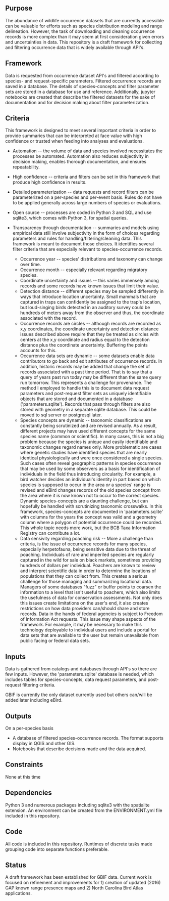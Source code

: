 ## Purpose
The abundance of wildlife occurrence datasets that are currently accessible can be valuable for efforts such as species distribution modeling and range delineation.  However, the task of downloading and cleaning occurrence records is more complex than it may seem at first consideration given errors and uncertainties in data.  This repository is a draft framework for collecting and filtering occurrence data that is widely available through API's.  

## Framework
Data is requested from occurrence dataset API's and filtered according to species- and request-specific parameters.  Filtered occurrence records are saved in a database.  The details of species-concepts and filter parameter sets are stored in a database for use and reference.  Additionally, jupyter notebooks are created that describe the filtered datasets for the sake of documentation and for decision making about filter parameterization.

## Criteria
This framework is designed to meet several important criteria in order to provide summaries that can be interpreted at face value with high confidence or trusted when feeding into analyses and evaluations.
* Automation -- the volume of data and species involved necessitates the processes be automated. Automation also reduces subjectivity in decision making, enables thorough documentation, and ensures repeatability.

* High confidence -- criteria and filters can be set in this framework that produce high confidence in results.

* Detailed parameterization -- data requests and record filters can be parameterized on a per-species and per-event basis. Rules do not have to be applied generally across large numbers of species or evaluations.

* Open source -- processes are coded in Python 3 and SQL and use sqlite3, which comes with Python 3, for spatial queries.

* Transparency through documentation -- summaries and models using empirical data still involve subjectivity in the form of choices regarding parameters and rules for handling/filtering/cleaning data.  This framework is meant to document those choices.  It identifies several filter criteria that are especially relevant to species-occurrence records.
  * Occurrence year -- species' distributions and taxonomy can change over time.
  * Occurrence month -- especially relevant regarding migratory species.
  * Coordinate uncertainty and issues -- this varies immensely among records and some records have known issues that limit their value.
  * Detection distance -- different species may be sampled differently in ways that introduce location uncertainty.  Small mammals that are captured in traps can confidently be assigned to the trap's location, but loud-singing birds detected in an auditory survey could be hundreds of meters away from the observer and thus, the coordinate associated with the record.  
  * Occurrence records are circles -- although records are recorded as x,y coordinates, the coordinate uncertainty and detection distance issues described above require that they be treated as circles with centers at the x,y coordinate and radius equal to the detection distance plus the coordinate uncertainty.  Buffering the points accounts for this.  
  * Occurrence data sets are dynamic -- some datasets enable data contributors to go back and edit attributes of occurrence records.  In addition, historic records may be added that change the set of records associated with a past time period.  That is to say that a query of years past run today may be different than the same query run tomorrow.  This represents a challenge for provenance.  The method I employed to handle this is to document data request parameters and post-request filter sets as uniquely identifiable objects that are stored and documented in a database ('parameters.sqlite').  Records that pass through filters are also stored with geometry in a separate sqlite database.  This could be moved to sql server or postgresql later.
  * Species concepts are dynamic -- taxonomic classifications are constantly being scrutinized and are revised annually.  As a result, different projects may have used different concepts for the same species name (common or scientific).  In many cases, this is not a big problem because the species is unique and easily identifiable and taxonomic changes regard names only.  More problematic are cases where genetic studies have identified species that are nearly identical physiologically and were once considered a single species.  Such cases often reveal geographic patterns in species occurrence that may be used by some observers as a basis for identification of individuals in the field thus introducing circularity. For example, a bird watcher decides an individual's identity in part based on which species is supposed to occur in the area *or* a species' range is revised and eBird changes records of the old species concept from the area where it is now known not to occur to the correct species.  Dynamic species-concepts are a daunting challenge, but can hopefully be handled with scrutinizing taxonomic crosswalks.  In this framework, species-concepts are documented in 'parameters.sqlite' with columns for the years the concept was valid and a geometry column where a polygon of potential occurrence could be recorded.  This whole topic needs more work, but the BCB Taxa Information Registry can contribute a lot.
  * Data sensivity regarding poaching risk -- More a challenge than criteria, is the issue of occurrence records for many species, especially herpetofauna, being sensitive data due to the threat of poaching.  Individuals of rare and imperiled species are regularly captured in the wild for sale on black markets, sometimes providing hundreds of dollars per individual.  Poachers are known to review and interpret scientific data in order to determine the locations of populations that they can collect from.  This creates a serious challenge for those managing and summarizing locational data.  Managers of some databases "fuzz" or buffer points to coarsen the information to a level that isn't useful to poachers, which also limits the usefulness of data for conservation assessments.  Not only does this issues create limitations on the user's end, it also creates restrictions on how data providers can/should share and store records.  Data in the hands of federal agencies is subject to Freedom of Information Act requests.  This issue may shape aspects of the framework.  For example, it may be necessary to make this technology deployable to individual users and include a portal for data sets that are available to the user but remain unavailable from public facing or federal data sets.  


## Inputs
Data is gathered from catalogs and databases through API's so there are few inputs.  However, the 'parameters.sqlite' database is needed, which includes tables for species-concepts, data request parameters, and post-request filtering criteria.

GBIF is currently the only dataset currently used but others can/will be added later including eBird.

## Outputs
On a per-species basis
* A database of filtered species-occurrence records.  The format supports display in QGIS and other GIS.
* Notebooks that describe decisions made and the data acquired.

## Constraints
None at this time

## Dependencies
Python 3 and numerous packages including sqlite3 with the spatialite extension.  An environment can be created from the ENVIRONMENT.yml file included in this repository.

## Code
All code is included in this repository.  Runtimes of discrete tasks made grouping code into separate functions preferable.  

## Status
A draft framework has been established for GBIF data.  Current work is focused on refinement and improvements for 1) creation of updated (2016) GAP known range presence maps and 2) North Carolina Bird Atlas applications.

